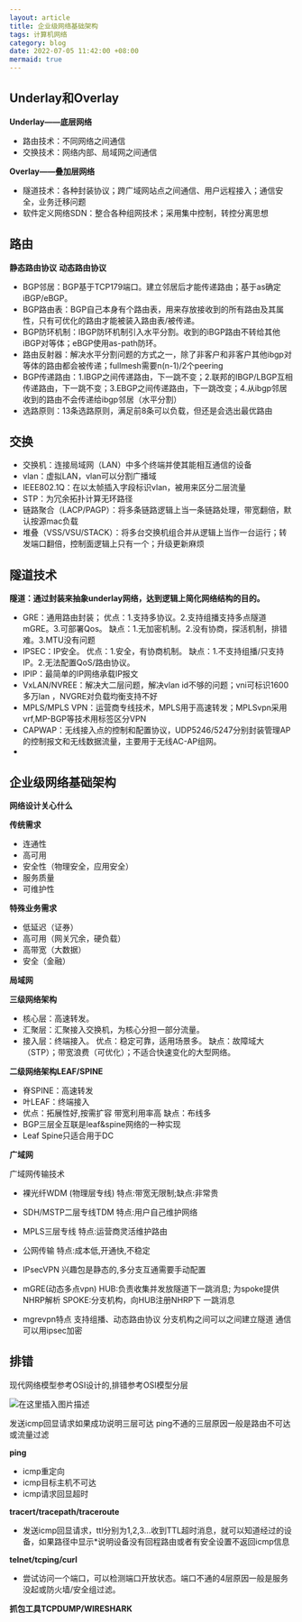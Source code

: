 ```yaml
---
layout: article
title: 企业级网络基础架构
tags: 计算机网络
category: blog
date: 2022-07-05 11:42:00 +08:00
mermaid: true
---
```

## Underlay和Overlay
**Underlay——底层网络**
- 路由技术：不同网络之间通信
- 交换技术：网络内部、局域网之间通信

**Overlay——叠加层网络**
- 隧道技术：各种封装协议；跨广域网站点之间通信、用户远程接入；通信安全，业务迁移问题
- 软件定义网络SDN：整合各种组网技术；采用集中控制，转控分离思想

## 路由
**静态路由协议**
**动态路由协议**
- BGP邻居：BGP基于TCP179端口。建立邻居后才能传递路由；基于as确定iBGP/eBGP。
- BGP路由表：BGP自己本身有个路由表，用来存放接收到的所有路由及其属性，只有可优化的路由才能被装入路由表/被传递。
- BGP防环机制：IBGP防环机制引入水平分割。收到的iBGP路由不转给其他iBGP对等体；eBGP使用as-path防环。
- 路由反射器：解决水平分割问题的方式之一，除了非客户和非客户其他ibgp对等体的路由都会被传递；fullmesh需要n(n-1)/2个peering
- BGP传递路由：1.IBGP之间传递路由，下一跳不变；2.联邦的IBGP/LBGP互相传递路由，下一跳不变；3.EBGP之间传递路由，下一跳改变；4.从ibgp邻居收到的路由不会传递给ibgp邻居（水平分割）
- 选路原则：13条选路原则，满足前8条可以负载，但还是会选出最优路由


## 交换
- 交换机：连接局域网（LAN）中多个终端并使其能相互通信的设备
- vlan：虚拟LAN，vlan可以分割广播域
- IEEE802.1Q：在以太帧插入字段标识vlan，被用来区分二层流量
- STP：为冗余拓扑计算无环路径
- 链路聚合（LACP/PAGP）：将多条链路逻辑上当一条链路处理，带宽翻倍，默认按源mac负载
- 堆叠（VSS/VSU/STACK）：将多台交换机组合并从逻辑上当作一台运行；转发端口翻倍，控制面逻辑上只有一个；升级更新麻烦
## 隧道技术
 **隧道：通过封装来抽象underlay网络，达到逻辑上简化网络结构的目的。**
- GRE：通用路由封装；
  优点：1.支持多协议。2.支持组播支持多点隧道mGRE。3.可部署Qos。
  缺点：1.无加密机制。2.没有协商，探活机制，排错难。3.MTU没有问题
- IPSEC：IP安全。
  优点：1.安全，有协商机制。
  缺点：1.不支持组播/只支持IP。2.无法配置QoS/路由协议。
- IPIP：最简单的IP网络承载IP报文
-  VxLAN/NVREE：解决大二层问题，解决vlan id不够的问题；vni可标识1600多万lan
   ，NVGRE对负载均衡支持不好
-  MPLS/MPLS VPN：运营商专线技术，MPLS用于高速转发；MPLSvpn采用vrf,MP-BGP等技术用标签区分VPN
- CAPWAP：无线接入点的控制和配置协议，UDP5246/5247分别封装管理AP的控制报文和无线数据流量，主要用于无线AC-AP组网。
-
## 企业级网络基础架构

**网络设计关心什么**

**传统需求**
- 连通性
- 高可用
- 安全性（物理安全，应用安全）
- 服务质量
- 可维护性

**特殊业务需求**
- 低延迟（证券）
- 高可用（网关冗余，硬负载）
- 高带宽（大数据）
- 安全（金融）

**局域网**

**三级网络架构**
- 核心层：高速转发。
- 汇聚层：汇聚接入交换机，为核心分担一部分流量。
- 接入层：终端接入。
  优点：稳定可靠，适用场景多。
  缺点：故障域大（STP）；带宽浪费（可优化）；不适合快速变化的大型网络。
 
 **二级网络架构LEAF/SPINE**
 - 脊SPINE：高速转发
 - 叶LEAF：终端接入
-  优点：拓展性好,按需扩容 带宽利用率高
   缺点：布线多
- BGP三层全互联是leaf&spine网络的一种实现
- Leaf Spine只适合用于DC

**广域网**
  
   广域网传输技术

- 裸光纤WDM (物理层专线)
  特点:带宽无限制;缺点:非常贵 
- SDH/MSTP二层专线TDM
  特点:用户自己维护网络
- MPLS三层专线
  特点:运营商灵活维护路由
- 公网传输
  特点:成本低,开通快,不稳定

- IPsecVPN
兴趣包是静态的,多分支互通需要手动配置
- mGRE(动态多点vpn) 
HUB:负责收集并发放隧道下一跳消息; 为spoke提供NHRP解析 
SPOKE:分支机构，向HUB注册NHRP下 一跳消息
- mgrevpn特点
  支持组播、动态路由协议 分支机构之间可以之间建立隧道 通信 可以用ipsec加密



## 排错
现代网络模型参考OSI设计的,排错参考OSI模型分层


![在这里插入图片描述](https://img-blog.csdnimg.cn/c2389cb8771c4e1e8ee9d09fd1c825b9.jpeg)


发送icmp回显请求如果成功说明三层可达 ping不通的三层原因一般是路由不可达或流量过滤

**ping**
- icmp重定向
- icmp目标主机不可达
- icmp请求回显超时

**tracert/tracepath/traceroute**
- 发送icmp回显请求，ttl分别为1,2,3...收到TTL超时消息，就可以知道经过的设备，如果路径中显示*说明设备没有回程路由或者有安全设置不返回icmp信息

**telnet/tcping/curl**
- 尝试访问一个端口，可以检测端口开放状态。端口不通的4层原因一般是服务没起或防火墙/安全组过滤。

**抓包工具TCPDUMP/WIRESHARK**



